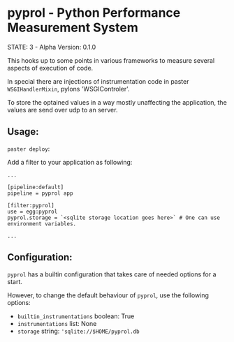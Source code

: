 # pyprol - Python Performance Measurement System

STATE: 3 - Alpha
Version: 0.1.0

This hooks up to some points in various frameworks to measure several aspects
of execution of code.

In special there are injections of instrumentation code in
paster `WSGIHandlerMixin`, pylons 'WSGIControler'.

To store the optained values in a way mostly unaffecting the application, the
values are send over udp to an server.

## Usage:

`paster deploy`:

Add a filter to your application as following:

    ...

    [pipeline:default]
    pipeline = pyprol app

    [filter:pyprol]
    use = egg:pyprol
    pyprol.storage = `<sqlite storage location goes here>` # One can use environment variables.

    ...

## Configuration:

`pyprol` has a builtin configuration that takes care of needed options for a
start.

However, to change the default behaviour of `pyprol`, use the following
options:

  * `builtin_instrumentations` boolean: True
  * `instrumentations` list: None
  * `storage` string: `'sqlite://$HOME/pyprol.db`
